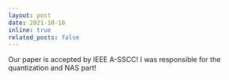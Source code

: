 ```yaml
---
layout: post
date: 2021-10-10 
inline: true
related_posts: false
---
```


Our paper is accepted by IEEE A-SSCC! I was responsible for the quantization and NAS part! 
